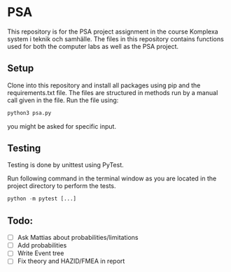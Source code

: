 # PSA

This repository is for the PSA project assignment in the course Komplexa system i teknik och samhälle.
The files in this repository contains functions used for both the computer labs as well as the PSA project. 

## Setup 

Clone into this repository and install all packages using pip and the requirements.txt file. 
The files are structured in methods run by a manual call given in the file. Run the file using: 

```bash
python3 psa.py
```
you might be asked for specific input.


## Testing

Testing is done by unittest using PyTest.

Run following command in the terminal window as you are located in the project directory to perform the tests.

```python
python -m pytest [...]
```

## Todo: 

- [ ] Ask Mattias about probabilities/limitations
- [ ] Add probabilities
- [ ] Write Event tree
- [ ] Fix theory and HAZID/FMEA in report
